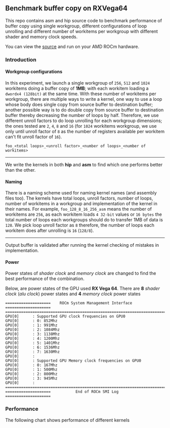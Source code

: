 ## Benchmark buffer copy on RXVega64

This repo contains asm and hip source code to benchmark performance of buffer copy using single workgroup, different configurations of loop unrolling and different number of workitems per workgroup with different shader and memory clock speeds.

You can view the [source](https://github.com/adityaatluri/CopyRXVega64) and run on your AMD ROCm hardware.

### Introduction

#### Workgroup configurations
In this experiment, we launch a single workgroup of `256`, `512` and `1024` workitems doing a buffer copy of **1MB**; with each workitem loading a `dwordx4 (128bit)` at the same time. With these number of workitems per workgroup, there are multiple ways to write a kernel, one way to use a loop whose body does single copy from source buffer to destination buffer; another possible way is to do double copy from source buffer to destination buffer thereby decreasing the number of loops by half. Therefore, we use different unroll factors to do loop unrolling for each workgroup dimensions; the ones tested are `2`, `4`, `8` and `16` (for `1024` workitems workgroup, we use only until unroll factor of `8` as the number of registers available per workitem can't fit unroll factor of `16`).

```
foo_<total loops>_<unroll factor>_<number of loops>_<number of workitems>
```
***
We write the kernels in both **hip** and **asm** to find which one performs better than the other.

#### Naming
There is a naming scheme used for naming kernel names (and assembly files too).  The kernels have total loops, unroll factors, number of loops, number of workitems in a workgroup and implementation of the kernel in their names. For example, `foo_128_8_16_256_asm` means the number of workitems are `256`, as each workitem loads `4 32-bit` values or `16 bytes` the total number of loops each workgroups should do to transfer 1MB of data is `128`. We pick loop unroll factor as `8` therefore, the number of loops each workitem does after unrolling is `16` (`128/8`).
***
Output buffer is validated after running the kernel checking of mistakes in implementation.

#### Power
Power states of _shader clock_ and _memory clock_ are changed to find the best performance of the combination.

Below, are power states of the GPU used **RX Vega 64**. There are **8** _shader clock_ (_alu clock_) power states and **4** _memory clock_ power states
```
====================    ROCm System Management Interface    ====================
================================================================================
GPU[0] 		: Supported GPU clock frequencies on GPU0
GPU[0] 		: 0: 852Mhz 
GPU[0] 		: 1: 991Mhz 
GPU[0] 		: 2: 1084Mhz 
GPU[0] 		: 3: 1138Mhz 
GPU[0] 		: 4: 1200Mhz 
GPU[0] 		: 5: 1401Mhz 
GPU[0] 		: 6: 1536Mhz 
GPU[0] 		: 7: 1630Mhz
GPU[0] 		: 
GPU[0] 		: Supported GPU Memory clock frequencies on GPU0
GPU[0] 		: 0: 167Mhz 
GPU[0] 		: 1: 500Mhz 
GPU[0] 		: 2: 800Mhz 
GPU[0] 		: 3: 945Mhz
GPU[0] 		: 
================================================================================
====================           End of ROCm SMI Log          ====================
```

### Performance

The following chart shows performance of different kernels 